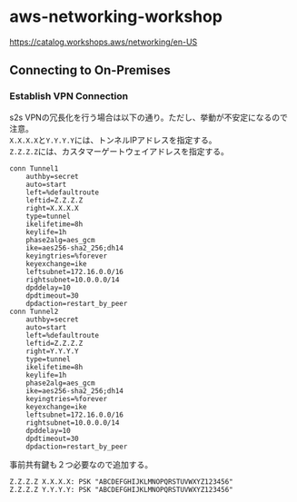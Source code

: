 # aws-networking-workshop
https://catalog.workshops.aws/networking/en-US
## Connecting to On-Premises
### Establish VPN Connection
s2s VPNの冗長化を行う場合は以下の通り。ただし、挙動が不安定になるので注意。  
`X.X.X.X`と`Y.Y.Y.Y`には、トンネルIPアドレスを指定する。  
`Z.Z.Z.Z`には、カスタマーゲートウェイアドレスを指定する。
```
conn Tunnel1
    authby=secret
    auto=start
    left=%defaultroute
    leftid=Z.Z.Z.Z
    right=X.X.X.X
    type=tunnel
    ikelifetime=8h
    keylife=1h
    phase2alg=aes_gcm
    ike=aes256-sha2_256;dh14
    keyingtries=%forever
    keyexchange=ike
    leftsubnet=172.16.0.0/16
    rightsubnet=10.0.0.0/14
    dpddelay=10
    dpdtimeout=30
    dpdaction=restart_by_peer
conn Tunnel2
    authby=secret
    auto=start
    left=%defaultroute
    leftid=Z.Z.Z.Z
    right=Y.Y.Y.Y
    type=tunnel
    ikelifetime=8h
    keylife=1h
    phase2alg=aes_gcm
    ike=aes256-sha2_256;dh14
    keyingtries=%forever
    keyexchange=ike
    leftsubnet=172.16.0.0/16
    rightsubnet=10.0.0.0/14
    dpddelay=10
    dpdtimeout=30
    dpdaction=restart_by_peer
```
事前共有鍵も２つ必要なので追加する。
```
Z.Z.Z.Z X.X.X.X: PSK "ABCDEFGHIJKLMNOPQRSTUVWXYZ123456"
Z.Z.Z.Z Y.Y.Y.Y: PSK "ABCDEFGHIJKLMNOPQRSTUVWXYZ123456"
```